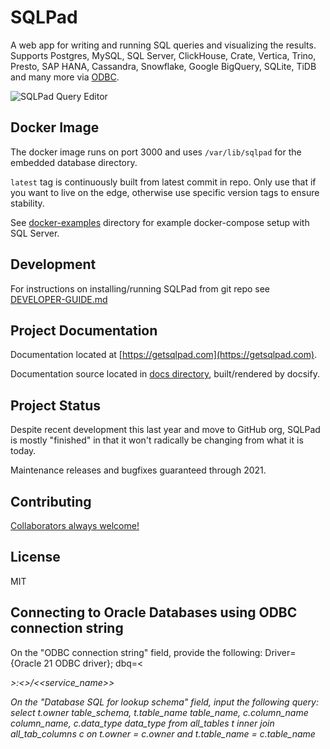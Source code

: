# SQLPad

A web app for writing and running SQL queries and visualizing the results. Supports Postgres, MySQL, SQL Server, ClickHouse, Crate, Vertica, Trino, Presto, SAP HANA, Cassandra, Snowflake, Google BigQuery, SQLite, TiDB and many more via [ODBC](https://github.com/sqlpad/sqlpad/wiki/ODBC).

![SQLPad Query Editor](https://user-images.githubusercontent.com/303966/99915755-32f78e80-2ccb-11eb-9f74-b18846d6108d.png)

## Docker Image

The docker image runs on port 3000 and uses `/var/lib/sqlpad` for the embedded database directory.

`latest` tag is continuously built from latest commit in repo. Only use that if you want to live on the edge, otherwise use specific version tags to ensure stability.

See [docker-examples](https://github.com/sqlpad/sqlpad/tree/master/docker-examples) directory for example docker-compose setup with SQL Server.

## Development

For instructions on installing/running SQLPad from git repo see [DEVELOPER-GUIDE.md](https://github.com/sqlpad/sqlpad/blob/master/DEVELOPER-GUIDE.md)

## Project Documentation

Documentation located at [https://getsqlpad.com](https://getsqlpad.com).

Documentation source located in [docs directory](https://github.com/sqlpad/sqlpad/tree/master/docs), built/rendered by docsify.

## Project Status

Despite recent development this last year and move to GitHub org, SQLPad is mostly "finished" in that it won't radically be changing from what it is today.

Maintenance releases and bugfixes guaranteed through 2021.

## Contributing

[Collaborators always welcome!](https://github.com/sqlpad/sqlpad/blob/master/CONTRIBUTING.md)

## License

MIT

## Connecting to Oracle Databases using ODBC connection string

On the "ODBC connection string" field, provide the following:
Driver={Oracle 21 ODBC driver}; dbq=<<address>>:<<port>>/<<service_name>>

On the "Database SQL for lookup schema" field, input the following query:
select 
  t.owner table_schema, 
  t.table_name table_name, 
  c.column_name column_name, 
  c.data_type data_type
from all_tables t inner join all_tab_columns c 
on t.owner = c.owner and t.table_name = c.table_name